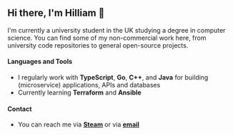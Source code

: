 ## Hi there, I'm Hilliam 👋

I'm currently a university student in the UK studying a degree in computer science.
You can find some of my non-commercial work here, from university code repositories to general open-source projects.

#### Languages and Tools
- I regularly work with **TypeScript**, **Go**, **C++**, and **Java** for building (microservice) applications, APIs and databases
- Currently learning **Terraform** and **Ansible**

#### Contact
-  You can reach me via [**Steam**](https://steamcommunity.com/profiles/76561198081082634) or via [**email**](mailto:hilliamtung@gmail.com)
